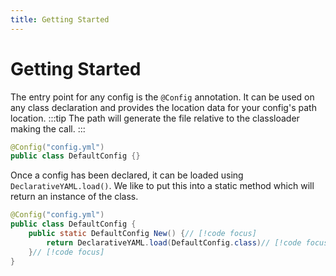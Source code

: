```yaml
---
title: Getting Started
---
```


# Getting Started

The entry point for any config is the `@Config` annotation.
It can be used on any class declaration and provides the location data for your config's path location.
:::tip
The path will generate the file relative to the classloader making the call.
:::
```java
@Config("config.yml")
public class DefaultConfig {}
```
Once a config has been declared, it can be loaded using `DeclarativeYAML.load()`.
We like to put this into a static method which will return an instance of the class.
```java
@Config("config.yml")
public class DefaultConfig {
    public static DefaultConfig New() {// [!code focus]
        return DeclarativeYAML.load(DefaultConfig.class)// [!code focus]
    }// [!code focus]
}
```